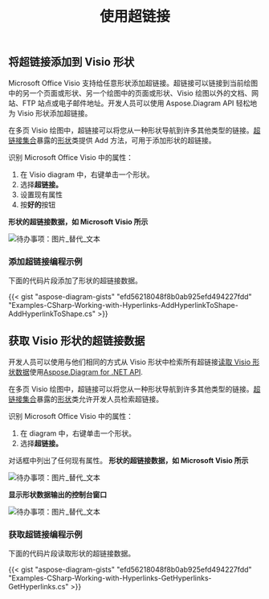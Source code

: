 ﻿---
title: 使用超链接
type: docs
weight: 160
url: /zh/net/working-with-hyperlinks/
description: 本节介绍如何在带有 Aspose.Diagram 的 Visio 形状中添加或获取超链接。
---
## **将超链接添加到 Visio 形状**
Microsoft Office Visio 支持给任意形状添加超链接。超链接可以链接到当前绘图中的另一个页面或形状、另一个绘图中的页面或形状、Visio 绘图以外的文档、网站、FTP 站点或电子邮件地址。开发人员可以使用 Aspose.Diagram API 轻松地为 Visio 形状添加超链接。

在多页 Visio 绘图中，超链接可以将您从一种形状导航到许多其他类型的链接。[超链接集合](http://www.aspose.com/api/net/diagram/aspose.diagram/hyperlinkcollection)暴露的[形状](http://www.aspose.com/api/net/diagram/aspose.diagram/shape)类提供 Add 方法，可用于添加形状的超链接。

识别 Microsoft Office Visio 中的属性：

1. 在 Visio diagram 中，右键单击一个形状。
1. 选择**超链接。**
1. 设置现有属性
1. 按**好的**按钮

**形状的超链接数据，如 Microsoft Visio 所示**

![待办事项：图片_替代_文本](working-with-hyperlinks_1.png)
### **添加超链接编程示例**
下面的代码片段添加了形状的超链接数据。

{{< gist "aspose-diagram-gists" "efd56218048f8b0ab925efd494227fdd" "Examples-CSharp-Working-with-Hyperlinks-AddHyperlinkToShape-AddHyperlinkToShape.cs" >}}
## **获取 Visio 形状的超链接数据**
开发人员可以使用与他们相同的方式从 Visio 形状中检索所有超链接[读取 Visio 形状数据](https://docs.aspose.com/diagram/net/load-or-create-a-visio-drawing/)使用[Aspose.Diagram for .NET API](https://products.aspose.com/diagram/net/).

在多页 Visio 绘图中，超链接可以将您从一种形状导航到许多其他类型的链接。[超链接集合](http://www.aspose.com/api/net/diagram/aspose.diagram/hyperlinkcollection)暴露的[形状](http://www.aspose.com/api/net/diagram/aspose.diagram/shape)类允许开发人员检索超链接。

识别 Microsoft Office Visio 中的属性：

1. 在 diagram 中，右键单击一个形状。
1. 选择**超链接。**

对话框中列出了任何现有属性。
**形状的超链接数据，如 Microsoft Visio 所示**

![待办事项：图片_替代_文本](working-with-hyperlinks_1.png)

**显示形状数据输出的控制台窗口**

![待办事项：图片_替代_文本](working-with-hyperlinks_3.png)
### **获取超链接编程示例**
下面的代码片段读取形状的超链接数据。

{{< gist "aspose-diagram-gists" "efd56218048f8b0ab925efd494227fdd" "Examples-CSharp-Working-with-Hyperlinks-GetHyperlinks-GetHyperlinks.cs" >}}
